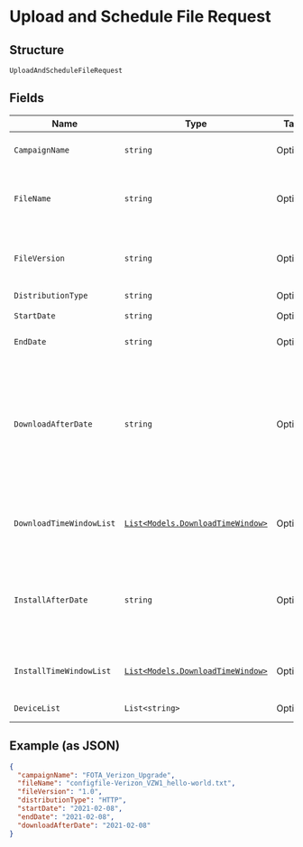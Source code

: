 
# Upload and Schedule File Request

## Structure

`UploadAndScheduleFileRequest`

## Fields

| Name | Type | Tags | Description |
|  --- | --- | --- | --- |
| `CampaignName` | `string` | Optional | The campaign name. |
| `FileName` | `string` | Optional | The name of the file you are upgrading to. |
| `FileVersion` | `string` | Optional | The version of the file you are upgrading to. |
| `DistributionType` | `string` | Optional | Valid values |
| `StartDate` | `string` | Optional | Campaign start date. |
| `EndDate` | `string` | Optional | Campaign end date. |
| `DownloadAfterDate` | `string` | Optional | Specifies the starting date the client should download the package. If null, client downloads as soon as possible. |
| `DownloadTimeWindowList` | [`List<Models.DownloadTimeWindow>`](../../doc/models/download-time-window.md) | Optional | List of allowed download time windows. |
| `InstallAfterDate` | `string` | Optional | The date after which you install the package. If null, install as soon as possible. |
| `InstallTimeWindowList` | [`List<Models.DownloadTimeWindow>`](../../doc/models/download-time-window.md) | Optional | List of allowed install time windows. |
| `DeviceList` | `List<string>` | Optional | Device IMEI list. |

## Example (as JSON)

```json
{
  "campaignName": "FOTA_Verizon_Upgrade",
  "fileName": "configfile-Verizon_VZW1_hello-world.txt",
  "fileVersion": "1.0",
  "distributionType": "HTTP",
  "startDate": "2021-02-08",
  "endDate": "2021-02-08",
  "downloadAfterDate": "2021-02-08"
}
```

